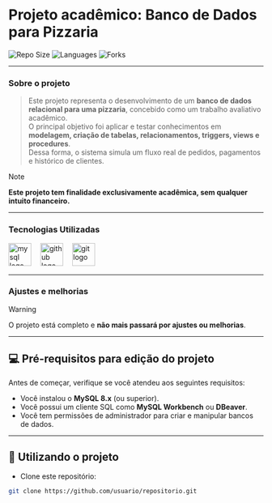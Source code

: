# Projeto acadêmico: Banco de Dados para Pizzaria

![Repo Size](https://img.shields.io/badge/Repo%20Size-143%20MB-blue?style=for-the-badge)
![Languages](https://img.shields.io/badge/Languages-1-orange?style=for-the-badge)
![Forks](https://img.shields.io/badge/Forks-1-brightgreen?style=for-the-badge)


---

### Sobre o projeto
> Este projeto representa o desenvolvimento de um **banco de dados relacional para uma pizzaria**, concebido como um trabalho avaliativo acadêmico.  
> O principal objetivo foi aplicar e testar conhecimentos em **modelagem, criação de tabelas, relacionamentos, triggers, views e procedures**.  
> Dessa forma, o sistema simula um fluxo real de pedidos, pagamentos e histórico de clientes.  

> [!NOTE]  
> <b>Este projeto tem finalidade exclusivamente acadêmica, sem qualquer intuito financeiro.</b>

---

### Tecnologias Utilizadas
<div align="left">
  <img src="https://cdn.jsdelivr.net/gh/devicons/devicon/icons/mysql/mysql-original.svg" height="45" alt="mysql logo"  />
  <img width="10" />
  <img src="https://cdn.jsdelivr.net/gh/devicons/devicon/icons/github/github-original.svg" height="45" alt="github logo"  />
  <img width="10" />
  <img src="https://cdn.jsdelivr.net/gh/devicons/devicon/icons/git/git-original.svg" height="45" alt="git logo"  />
</div>

---

### Ajustes e melhorias
> [!WARNING]  
> O projeto está completo e **não mais passará por ajustes ou melhorias**.

---

## 💻 Pré-requisitos para edição do projeto

Antes de começar, verifique se você atendeu aos seguintes requisitos:

* Você instalou o **MySQL 8.x** (ou superior).  
* Você possui um cliente SQL como **MySQL Workbench** ou **DBeaver**.  
* Você tem permissões de administrador para criar e manipular bancos de dados.  

---

## 🚀 Utilizando o projeto

* Clone este repositório:
```bash
git clone https://github.com/usuario/repositorio.git
